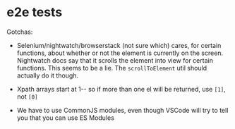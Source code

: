 # e2e tests

Gotchas:

- Selenium/nightwatch/browserstack (not sure which) cares, for certain functions, about whether or not the element is currently on the screen. Nightwatch docs say that it scrolls the element into view for certain functions. This seems to be a lie. The `scrollToElement` util should actually do it though.

- Xpath arrays start at 1-- so if more than one el will be returned, use `[1]`, not `[0]`

- We have to use CommonJS modules, even though VSCode will try to tell you that you can use ES Modules
